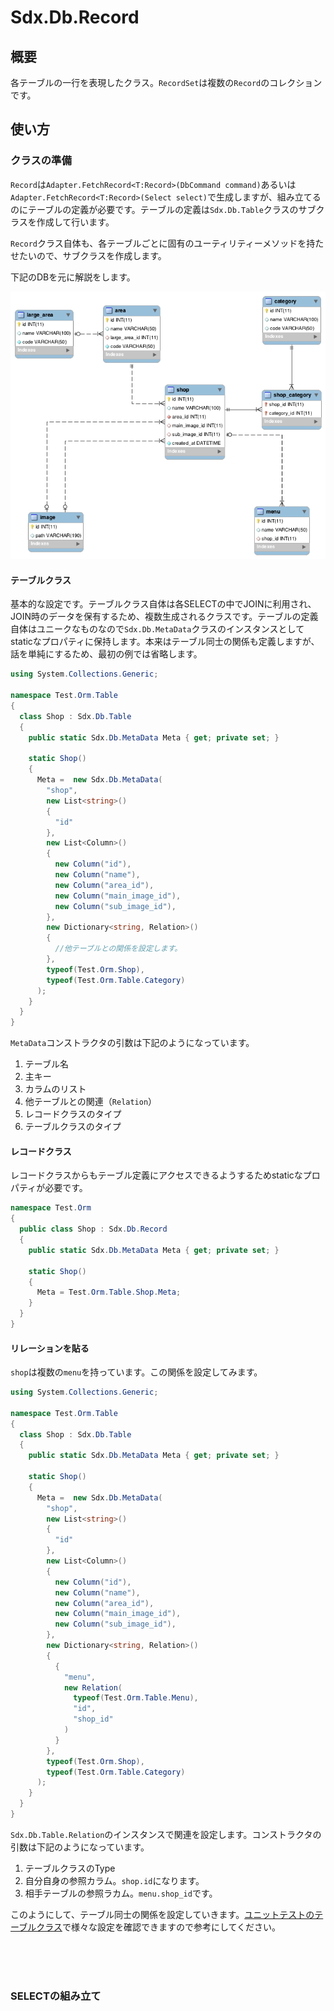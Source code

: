 # Sdx.Db.Record

## 概要

各テーブルの一行を表現したクラス。`RecordSet`は複数の`Record`のコレクションです。

## 使い方

### クラスの準備

`Record`は`Adapter.FetchRecord<T:Record>(DbCommand command)`あるいは`Adapter.FetchRecord<T:Record>(Select select)`で生成しますが、組み立てるのにテーブルの定義が必要です。テーブルの定義は`Sdx.Db.Table`クラスのサブクラスを作成して行います。

`Record`クラス自体も、各テーブルごとに固有のユーティリティーメソッドを持たせたいので、サブクラスを作成します。

下記のDBを元に解説をします。

 ![ER図](er.png "ER図")

#### テーブルクラス

基本的な設定です。テーブルクラス自体は各SELECTの中でJOINに利用され、JOIN時のデータを保有するため、複数生成されるクラスです。テーブルの定義自体はユニークなものなので`Sdx.Db.MetaData`クラスのインスタンスとしてstaticなプロパティに保持します。本来はテーブル同士の関係も定義しますが、話を単純にするため、最初の例では省略します。

```c#
using System.Collections.Generic;

namespace Test.Orm.Table
{
  class Shop : Sdx.Db.Table
  {
    public static Sdx.Db.MetaData Meta { get; private set; }

    static Shop()
    {
      Meta =  new Sdx.Db.MetaData(
        "shop",
        new List<string>()
        {
          "id"
        },
        new List<Column>()
        {
          new Column("id"),
          new Column("name"),
          new Column("area_id"),
          new Column("main_image_id"),
          new Column("sub_image_id"),
        },
        new Dictionary<string, Relation>()
        {
          //他テーブルとの関係を設定します。
        },
        typeof(Test.Orm.Shop),
        typeof(Test.Orm.Table.Category)
      );
    }
  }
}
```

`MetaData`コンストラクタの引数は下記のようになっています。

1. テーブル名
1. 主キー
1. カラムのリスト
1. 他テーブルとの関連（`Relation`）
1. レコードクラスのタイプ
1. テーブルクラスのタイプ

#### レコードクラス

レコードクラスからもテーブル定義にアクセスできるようするためstaticなプロパティが必要です。

```c#
namespace Test.Orm
{
  public class Shop : Sdx.Db.Record
  {
    public static Sdx.Db.MetaData Meta { get; private set; }

    static Shop()
    {
      Meta = Test.Orm.Table.Shop.Meta;
    }
  }
}
```

#### リレーションを貼る

`shop`は複数の`menu`を持っています。この関係を設定してみます。

```c#
using System.Collections.Generic;

namespace Test.Orm.Table
{
  class Shop : Sdx.Db.Table
  {
    public static Sdx.Db.MetaData Meta { get; private set; }

    static Shop()
    {
      Meta =  new Sdx.Db.MetaData(
        "shop",
        new List<string>()
        {
          "id"
        },
        new List<Column>()
        {
          new Column("id"),
          new Column("name"),
          new Column("area_id"),
          new Column("main_image_id"),
          new Column("sub_image_id"),
        },
        new Dictionary<string, Relation>()
        {
          {
            "menu",
            new Relation(
              typeof(Test.Orm.Table.Menu),
              "id",
              "shop_id"
            )
          }
        },
        typeof(Test.Orm.Shop),
        typeof(Test.Orm.Table.Category)
      );
    }
  }
}
```

`Sdx.Db.Table.Relation`のインスタンスで関連を設定します。コンストラクタの引数は下記のようになっています。

1. テーブルクラスのType
1. 自分自身の参照カラム。`shop.id`になります。
1. 相手テーブルの参照ラカム。`menu.shop_id`です。

このようにして、テーブル同士の関係を設定していきます。[ユニットテストのテーブルクラス](../UnitTest/Test/Orm/Table)で様々な設定を確認できますので参考にしてください。



<br><br><br>
### SELECTの組み立て


